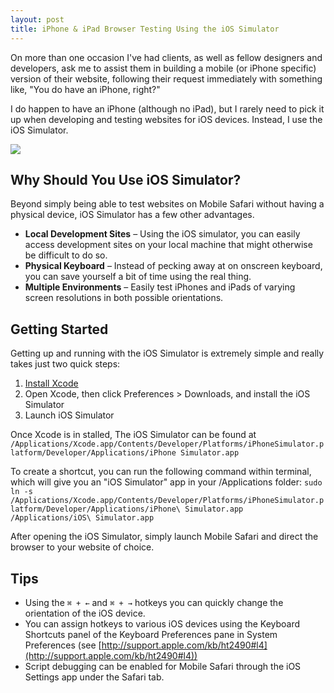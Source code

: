 ```yaml
---
layout: post
title: iPhone & iPad Browser Testing Using the iOS Simulator
---
```

On more than one occasion I've had clients, as well as fellow designers and developers, ask me to assist them in building a mobile (or iPhone specific) version of their website, following their request immediately with something like, "You do have an iPhone, right?"

<!-- more -->

I do happen to have an iPhone (although no iPad), but I rarely need to pick it up when developing and testing websites for iOS devices. Instead, I use the iOS Simulator.

<div class="img"><img src="/images/blog/ios-browser-testing.jpg" /></div>

## Why Should You Use iOS Simulator?
Beyond simply being able to test websites on Mobile Safari without having a physical device, iOS Simulator has a few other advantages.

* **Local Development Sites** – Using the iOS simulator, you can easily access development sites on your local machine that might otherwise be difficult to do so.
* **Physical Keyboard** – Instead of pecking away at on onscreen keyboard, you can save yourself a bit of time using the real thing.
* **Multiple Environments** – Easily test iPhones and iPads of varying screen resolutions in both possible orientations.

## Getting Started
Getting up and running with the iOS Simulator is extremely simple and really takes just two quick steps:

1. [Install Xcode](https://developer.apple.com/xcode/)
2. Open Xcode, then click Preferences > Downloads, and install the iOS Simulator
3. Launch iOS Simulator

Once Xcode is in stalled, The iOS Simulator can be found at `/Applications/Xcode.app/Contents/Developer/Platforms/iPhoneSimulator.platform/Developer/Applications/iPhone Simulator.app`

To create a shortcut, you can run the following command within terminal, which will give you an "iOS Simulator" app in your /Applications folder: `sudo ln -s /Applications/Xcode.app/Contents/Developer/Platforms/iPhoneSimulator.platform/Developer/Applications/iPhone\ Simulator.app /Applications/iOS\ Simulator.app`

After opening the iOS Simulator, simply launch Mobile Safari and direct the browser to your website of choice.

## Tips
* Using the `⌘ + ←` and `⌘ + →` hotkeys you can quickly change the orientation of the iOS device.
* You can assign hotkeys to various iOS devices using the Keyboard  Shortcuts panel of the Keyboard Preferences pane in System Preferences (see [http://support.apple.com/kb/ht2490#l4](http://support.apple.com/kb/ht2490#l4))
* Script debugging can be enabled for Mobile Safari through the iOS Settings app under the Safari tab.